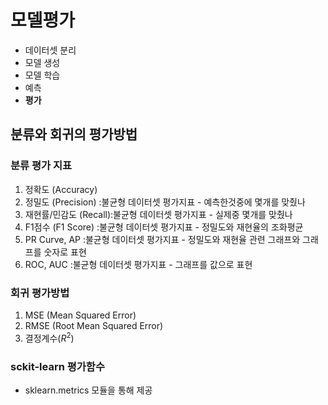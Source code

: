 # 모델평가
- 데이터셋 분리
- 모델 생성
- 모델 학습
- 예측
- **평가**

## 분류와 회귀의 평가방법
### 분류 평가 지표
1. 정확도 (Accuracy)
1. 정밀도 (Precision)  :불균형 데이터셋 평가지표 - 예측한것중에 몇개를 맞췄나
1. 재현률/민감도 (Recall):불균형 데이터셋 평가지표 - 실제중 몇개를 맞췄나
1. F1점수 (F1 Score)  :불균형 데이터셋 평가지표 - 정밀도와 재현율의 조화평균
1. PR Curve, AP      :불균형 데이터셋 평가지표 - 정밀도와 재현율 관련 그래프와 그래프를 숫자로 표현
1. ROC, AUC          :불균형 데이터셋 평가지표 - 그래프를 값으로 표현

### 회귀 평가방법
1. MSE (Mean Squared Error)
1. RMSE (Root Mean Squared Error)
1. 결정계수($R^2$)

### sckit-learn 평가함수 
- sklearn.metrics 모듈을 통해 제공